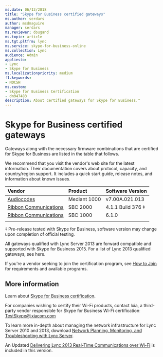```yaml
---
ms.date: 06/13/2018
title: "Skype for Business certified gateways"
ms.author: serdars
author: msdmaguire
manager: serdars
ms.reviewer: dougand
ms.topic: article
ms.tgt.pltfrm: lync
ms.service: skype-for-business-online
ms.collection: Lync
audience: Admin
appliesto:
- Lync
- Skype for Business 
ms.localizationpriority: medium
f1.keywords:
- NOCSH
ms.custom:
- Skype for Business Certification
- dn947483
description: About certified gateways for Skype for Business."
---
```


#  Skype for Business certified gateways
Gateways along with the necessary firmware combinations that are certified for Skype for Business are listed in the table that follows. 

We recommend that you visit the vendor's web site for the latest information. Their documentation covers about protocol, capacity, and country/region support. It includes a quick start guide, release notes, and information about known issues.


|Vendor  |Product  |Software Version  |
|:---------|:---------|:---------|
|[Audiocodes](https://www.audiocodes.com/products/microsoft-skype-for-business-gateway)|   Mediant 1000 |  v7.00A.021.013 |
|[Ribbon Communications](https://ribboncommunications.com/solutions/enterprise-solutions/microsoft-skype-business)| SBC 2000 | 4.1.1 Build 376 &Dagger;  |
|[Ribbon Communications](https://ribboncommunications.com/solutions/enterprise-solutions/microsoft-skype-business) |  SBC 1000 | 6.1.0  |
|      |         |         |


&Dagger;  Pre-release tested with Skype for Business, software version may change upon completion of official testing.

All gateways qualified with Lync Server 2013 are forward compatible and supported with Skype for Business 2015. For a list of Lync 2013 qualified gateways, see here.

If you're a vendor seeking to join the certification program, see [How to Join](how-to-join.md) for requirements and available programs.

## More information
Learn about [Skype for Business certification](overview.md).

For companies wishing to certify their Wi-Fi products, contact Ixia, a third-party vendor responsible for Skype for Business Wi-Fi certification: TestSkype@ixiacom.com

To learn more in-depth about managing the network infrastructure for Lync Server 2010 and 2013, download [Network Planning, Monitoring, and Troubleshooting with Lync Server](https://www.microsoft.com/download/details.aspx?id=39084).

An Updated [Delivering Lync 2013 Real-Time Communications over Wi-Fi](https://www.microsoft.com/download/details.aspx?id=36494) is included in this version.

